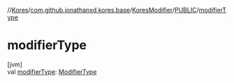 //[Kores](../../../../index.md)/[com.github.jonathanxd.kores.base](../../index.md)/[KoresModifier](../index.md)/[PUBLIC](index.md)/[modifierType](modifier-type.md)

# modifierType

[jvm]\
val [modifierType](modifier-type.md): [ModifierType](../../-modifier-type/index.md)

